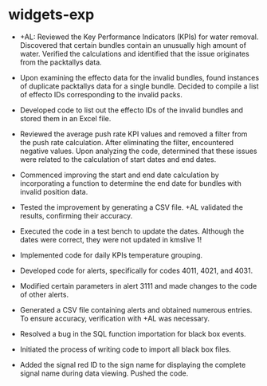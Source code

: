 # widgets-exp
- +AL: Reviewed the Key Performance Indicators (KPIs) for water removal. Discovered that certain bundles contain an unusually high amount of water. Verified the calculations and identified that the issue originates from the packtallys data.

- Upon examining the effecto data for the invalid bundles, found instances of duplicate packtallys data for a single bundle. Decided to compile a list of effecto IDs corresponding to the invalid packs.

- Developed code to list out the effecto IDs of the invalid bundles and stored them in an Excel file.

- Reviewed the average push rate KPI values and removed a filter from the push rate calculation. After eliminating the filter, encountered negative values. Upon analyzing the code, determined that these issues were related to the calculation of start dates and end dates.

- Commenced improving the start and end date calculation by incorporating a function to determine the end date for bundles with invalid position data.

- Tested the improvement by generating a CSV file. +AL validated the results, confirming their accuracy.

- Executed the code in a test bench to update the dates. Although the dates were correct, they were not updated in kmslive 1!

- Implemented code for daily KPIs temperature grouping.

- Developed code for alerts, specifically for codes 4011, 4021, and 4031.

- Modified certain parameters in alert 3111 and made changes to the code of other alerts.

- Generated a CSV file containing alerts and obtained numerous entries. To ensure accuracy, verification with +AL was necessary.

- Resolved a bug in the SQL function importation for black box events.

- Initiated the process of writing code to import all black box files.

- Added the signal red ID to the sign name for displaying the complete signal name during data viewing. Pushed the code.
